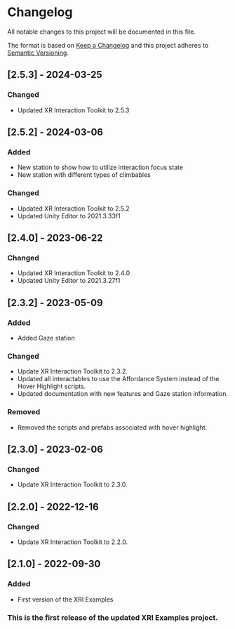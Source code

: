 # Changelog
All notable changes to this project will be documented in this file.

The format is based on [Keep a Changelog](http://keepachangelog.com/en/1.0.0/)
and this project adheres to [Semantic Versioning](http://semver.org/spec/v2.0.0.html).

<!-- Headers should be listed in this order: Added, Changed, Deprecated, Removed, Fixed, Security -->

## [2.5.3] - 2024-03-25

### Changed
 - Updated XR Interaction Toolkit to 2.5.3

## [2.5.2] - 2024-03-06

### Added
 - New station to show how to utilize interaction focus state
 - New station with different types of climbables

### Changed
 - Updated XR Interaction Toolkit to 2.5.2
 - Updated Unity Editor to 2021.3.33f1

## [2.4.0] - 2023-06-22

### Changed
 - Updated XR Interaction Toolkit to 2.4.0
 - Updated Unity Editor to 2021.3.27f1

## [2.3.2] - 2023-05-09
### Added
 - Added Gaze station

### Changed
 - Update XR Interaction Toolkit to 2.3.2.
 - Updated all interactables to use the Affordance System instead of the Hover Highlight scripts.
 - Updated documentation with new features and Gaze station information.

### Removed
- Removed the scripts and prefabs associated with hover highlight.

## [2.3.0] - 2023-02-06
### Changed
 - Update XR Interaction Toolkit to 2.3.0.

## [2.2.0] - 2022-12-16
### Changed
 - Update XR Interaction Toolkit to 2.2.0.

## [2.1.0] - 2022-09-30
### Added
 - First version of the XRI Examples

### This is the first release of the updated XRI Examples project.